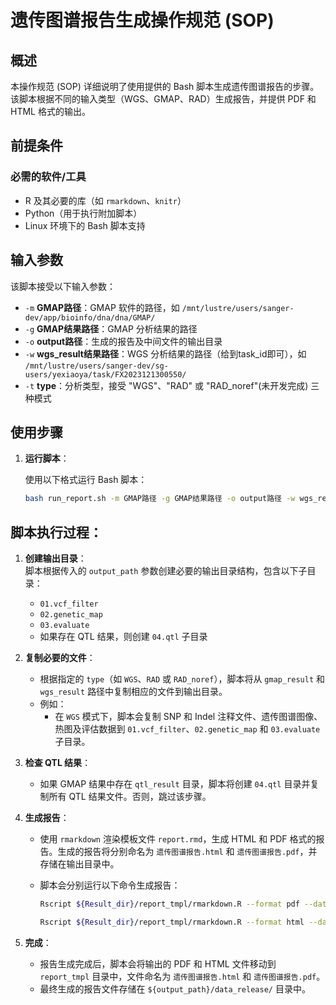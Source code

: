 # 遗传图谱报告生成操作规范 (SOP)

## 概述

本操作规范 (SOP) 详细说明了使用提供的 Bash 脚本生成遗传图谱报告的步骤。该脚本根据不同的输入类型（WGS、GMAP、RAD）生成报告，并提供 PDF 和 HTML 格式的输出。

## 前提条件

### 必需的软件/工具
- R 及其必要的库（如 `rmarkdown`、`knitr`）
- Python（用于执行附加脚本）
- Linux 环境下的 Bash 脚本支持

## 输入参数

该脚本接受以下输入参数：

- `-m` **GMAP路径**：GMAP 软件的路径，如 `/mnt/lustre/users/sanger-dev/app/bioinfo/dna/dna/GMAP/`
- `-g` **GMAP结果路径**：GMAP 分析结果的路径
- `-o` **output路径**：生成的报告及中间文件的输出目录
- `-w` **wgs_result结果路径**：WGS 分析结果的路径（给到task_id即可），如 `/mnt/lustre/users/sanger-dev/sg-users/yexiaoya/task/FX2023121300550/`
- `-t` **type**：分析类型，接受 "WGS"、"RAD" 或 "RAD_noref"(未开发完成) 三种模式

## 使用步骤

1. **运行脚本**：

   使用以下格式运行 Bash 脚本：

   ```bash
   bash run_report.sh -m GMAP路径 -g GMAP结果路径 -o output路径 -w wgs_result结果路径（给到task_id即可） -t 类型
   ```


## 脚本执行过程：

1. **创建输出目录**：  
   脚本根据传入的 `output_path` 参数创建必要的输出目录结构，包含以下子目录：
   - `01.vcf_filter`
   - `02.genetic_map`
   - `03.evaluate`
   - 如果存在 QTL 结果，则创建 `04.qtl` 子目录

2. **复制必要的文件**：
   - 根据指定的 `type`（如 `WGS`、`RAD` 或 `RAD_noref`），脚本将从 `gmap_result` 和 `wgs_result` 路径中复制相应的文件到输出目录。
   - 例如：
     - 在 `WGS` 模式下，脚本会复制 SNP 和 Indel 注释文件、遗传图谱图像、热图及评估数据到 `01.vcf_filter`、`02.genetic_map` 和 `03.evaluate` 子目录。

3. **检查 QTL 结果**：
   - 如果 GMAP 结果中存在 `qtl_result` 目录，脚本将创建 `04.qtl` 目录并复制所有 QTL 结果文件。否则，跳过该步骤。
   
4. **生成报告**：
   - 使用 `rmarkdown` 渲染模板文件 `report.rmd`，生成 HTML 和 PDF 格式的报告。生成的报告将分别命名为 `遗传图谱报告.html` 和 `遗传图谱报告.pdf`，并存储在输出目录中。
   - 脚本会分别运行以下命令生成报告：
   
     ```bash
     Rscript ${Result_dir}/report_tmpl/rmarkdown.R --format pdf --data_release ${output_path} --rmd ${Result_dir}/report_tmpl/report.rmd --wgs_result ${wgs_result} --gmap_result ${gmap_result} --run_qtl ${run_qtl} --type ${type}
     ```

     ```bash
     Rscript ${Result_dir}/report_tmpl/rmarkdown.R --format html --data_release ${output_path} --rmd ${Result_dir}/report_tmpl/report.rmd --wgs_result ${wgs_result} --gmap_result ${gmap_result} --run_qtl ${run_qtl} --type ${type}
     ```

5. **完成**：
   - 报告生成完成后，脚本会将输出的 PDF 和 HTML 文件移动到 `report_tmpl` 目录中，文件命名为 `遗传图谱报告.html` 和 `遗传图谱报告.pdf`。
   - 最终生成的报告文件存储在 `${output_path}/data_release/` 目录中。